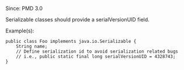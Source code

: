 Since: PMD 3.0

Serializable classes should provide a serialVersionUID field.

Example(s):
```
public class Foo implements java.io.Serializable {
    String name;
    // Define serialization id to avoid serialization related bugs
    // i.e., public static final long serialVersionUID = 4328743;
}
```
